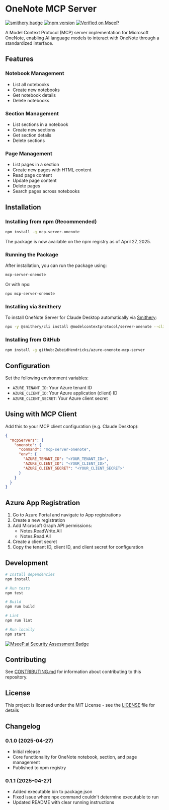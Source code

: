 
# OneNote MCP Server
[![smithery badge](https://smithery.ai/badge/@modelcontextprotocol/server-onenote)](https://smithery.ai/server/@modelcontextprotocol/server-onenote)
[![npm version](https://img.shields.io/npm/v/mcp-server-onenote.svg)](https://www.npmjs.com/package/mcp-server-onenote)
[![Verified on MseeP](https://mseep.ai/badge.svg)](https://mseep.ai/app/94d05742-a658-483b-b3e3-f8a3e5ec6e23)

A Model Context Protocol (MCP) server implementation for Microsoft OneNote, enabling AI language models to interact with OneNote through a standardized interface.

## Features

### Notebook Management
- List all notebooks
- Create new notebooks
- Get notebook details
- Delete notebooks

### Section Management
- List sections in a notebook
- Create new sections
- Get section details
- Delete sections

### Page Management
- List pages in a section
- Create new pages with HTML content
- Read page content
- Update page content
- Delete pages
- Search pages across notebooks

## Installation

### Installing from npm (Recommended)
```bash
npm install -g mcp-server-onenote
```
The package is now available on the npm registry as of April 27, 2025.

### Running the Package
After installation, you can run the package using:
```bash
mcp-server-onenote
```

Or with npx:
```bash
npx mcp-server-onenote
```

### Installing via Smithery

To install OneNote Server for Claude Desktop automatically via [Smithery](https://smithery.ai/server/@modelcontextprotocol/server-onenote):

```bash
npx -y @smithery/cli install @modelcontextprotocol/server-onenote --client claude
```

### Installing from GitHub
```bash
npm install -g github:ZubeidHendricks/azure-onenote-mcp-server
```

## Configuration

Set the following environment variables:
- `AZURE_TENANT_ID`: Your Azure tenant ID
- `AZURE_CLIENT_ID`: Your Azure application (client) ID
- `AZURE_CLIENT_SECRET`: Your Azure client secret

## Using with MCP Client

Add this to your MCP client configuration (e.g. Claude Desktop):

```json
{
  "mcpServers": {
    "onenote": {
      "command": "mcp-server-onenote",
      "env": {
        "AZURE_TENANT_ID": "<YOUR_TENANT_ID>",
        "AZURE_CLIENT_ID": "<YOUR_CLIENT_ID>",
        "AZURE_CLIENT_SECRET": "<YOUR_CLIENT_SECRET>"
      }
    }
  }
}
```

## Azure App Registration

1. Go to Azure Portal and navigate to App registrations
2. Create a new registration
3. Add Microsoft Graph API permissions:
   - Notes.ReadWrite.All
   - Notes.Read.All
4. Create a client secret
5. Copy the tenant ID, client ID, and client secret for configuration

## Development

```bash
# Install dependencies
npm install

# Run tests
npm test

# Build
npm run build

# Lint
npm run lint

# Run locally
npm start
```

[![MseeP.ai Security Assessment Badge](https://mseep.net/pr/zubeidhendricks-azure-onenote-mcp-server-badge.png)](https://mseep.ai/app/zubeidhendricks-azure-onenote-mcp-server)


## Contributing

See [CONTRIBUTING.md](CONTRIBUTING.md) for information about contributing to this repository.

## License

This project is licensed under the MIT License - see the [LICENSE](LICENSE) file for details

## Changelog

### 0.1.0 (2025-04-27)
- Initial release
- Core functionality for OneNote notebook, section, and page management
- Published to npm registry

### 0.1.1 (2025-04-27)
- Added executable bin to package.json
- Fixed issue where npx command couldn't determine executable to run
- Updated README with clear running instructions
